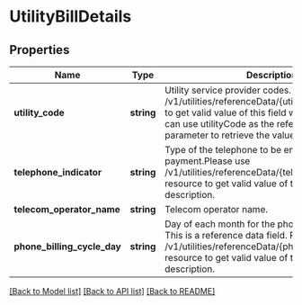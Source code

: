# UtilityBillDetails

## Properties
Name | Type | Description | Notes
------------ | ------------- | ------------- | -------------
**utility_code** | **string** | Utility service provider codes. Please use /v1/utilities/referenceData/{utilityCode} resource to get valid value of this field with description. You can use utilityCode as the referenceCode parameter to retrieve the values | [optional] 
**telephone_indicator** | **string** | Type of the telephone to be enrolled for bill payment.Please use /v1/utilities/referenceData/{telephoneIndicator} resource to get valid value of this field with description. | [optional] 
**telecom_operator_name** | **string** | Telecom operator name. | [optional] 
**phone_billing_cycle_day** | **string** | Day of each month for the phone bill payment. This is a reference data field. Please use /v1/utilities/referenceData/{phoneBillingCycleDay} resource to get valid value of this field with description. | [optional] 

[[Back to Model list]](../../README.md#documentation-for-models) [[Back to API list]](../../README.md#documentation-for-api-endpoints) [[Back to README]](../../README.md)

